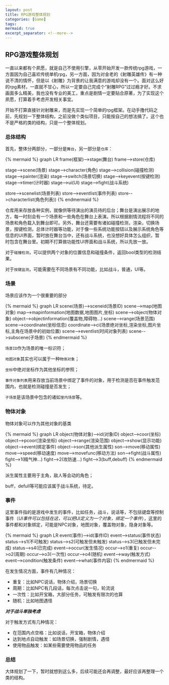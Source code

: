 ```yaml
---
layout: post
title: RPG游戏整体规划
categories: [Game]
tags: 
mermaid: true
excerpt_separator: <!--more-->
---
```


<!--categories: [Ubuntu, Database, Python, Github, Web, Tutorial, Test, Shell, LeetCode, ]-->
<!--tags: [jekyll, python3, github, Django, markdown, mysql, shell, ]-->

## RPG游戏整体规划 

一直以来都有个夙愿，就是自己不使用引擎，从零开始开发一款传统rpg游戏，一方面因为自己喜欢传统单机rpg，另一方面，因为对金老的《射雕英雄传》有一种说不清的情怀，但是以《射雕》为背景的让我满意的游戏却没有一个。面对这么好的rpg素材，一直就不甘心，所以一定要自己完成个“射雕RPG”过过瘾才好。不求画面多么精美，我也没有专业的美工，重点是剧情一定要贴合原著，为了实现这个夙愿，打算着手考虑开发相关事宜。

开始不打算直接针对射雕来，而是先实现一个简单的rpg框架。在动手撸代码之前，先规划一下整体结构，之前没做个类似项目，只能按自己的想法搞了。这个也不是严格的类的结构，只是一个整体规划。

<!--more-->

### 总体结构 

首先，整体分两部分，一部分是`舞台`，另一部分是`仓库`：


{% mermaid %}
graph LR
frame(框架)-->stage(舞台)
frame-->store(仓库)

stage-->scene(场景)
stage-->character(角色)
stage-->collision(碰撞检测)
stage-->painter(渲染)
stage-->switch(场景切换)
stage-->keyevent(按键检测)
stage-->timer(计时器)
stage-->ui(UI)
stage-->fight(战斗系统)

store-->scenelist(场景列表)
store-->eventlist(事件列表)
store-->characterlist(角色列表))
{% endmermaid %}

仓库用来存放各种实例，就像供等待演出的演员待的后台；舞台是演出展示的地方，每一时刻会有一个场景和一些角色在舞台上表演。所以根据剧情流程将不同的场景和角色载入到舞台即可。另外，舞台还需要有诸如碰撞检测，渲染，切换场景，按键检测，总体计时器等功能，对于像一些系统功能按钮以及展示系统角色等信息的UI界面，暂时放在舞台当中，还有战斗系统，也没想好具体怎么组织，暂时包含在舞台里。初期不打算做功能性UI界面和战斗系统，所以先放一放。

对于`碰撞检测`，可以提供两个对象的位置信息和碰撞条件，返回bool类型的检测结果。

对于`按键监测`，可能需要在不同场景有不同功能，比如战斗，普通，UI等。

### 场景 

场景应该作为一个很重要的部分


{% mermaid %}
graph LR
scene(场景)-->sceneid(场景ID)
scene-->map(地图对象)
map-->mapinformation(地图数据,地图图片,坐标)
scene-->object(物体对象)
object-->objectinformation(覆盖物,障碍物...)
scene-->range(场景范围)
scene-->coordinate(坐标信息)
coordinate-->ci(场景绝对坐标,渲染坐标,图片坐标,主角在场景中的初始位置)
scene-->eventlist(时间对象列表)
scene-->subscene(子场景)
{% endmermaid %}

`场景ID`作为场景的唯一标识符；

`地图对象`其实也可以属于一种`物体对象`；

`坐标`中绝对坐标作为其他坐标的参照；

`事件对象列表`用来存放当前场景中绑定了事件的对象，用于检测是否在事件触发范围内，也就是检测碰撞是否发生；

`子场景`是该场景中包含的诸如`室内场景`等。

### 物体对象

物体对象可以作为其他对象的基类


{% mermaid %}
graph LR
object(物体对象)-->id(对象ID)
object-->coor(坐标)
object-->pcoor(渲染坐标)
object-->range(渲染范围)
object-->show(显示功能)
object-->event(绑定事件)
object-->son(其他派生属性)
son-->move(移动属性)
move-->speed(移动速度)
move-->movefunc(移动方法)
son-->fight(战斗属性)
fight-->1(精气神...)
fight-->2(攻防速...)
fight-->3(buff,debuff)
{% endmermaid %}

派生属性主要用于主角，敌人等会动的角色；

buff，defull等可能应该属于战斗系统，待定。

### 事件 

这里事件指的是游戏中发生的事件，比如任务，战斗，说话等，不包括键盘等控制事件（*UI事件可以包括在这，可以把UI定义为一个对象，绑定一个事件*），这里的事件都和对象绑定，可能是NPC对象，地图对象，覆盖物对象，隐身对象等。


{% mermaid %}
graph LR
event(事件)-->id(事件ID)
event-->status(事件状态)
status-->s1(不可触发)
status-->s2(可触发但未触发)
status-->s3(已触发但未完成)
status-->s4(已完成)
event-->occur(发生情况)
occur-->o1(重复)
occur-->o2(周期)
occur-->o3(一次性)
occur-->o4(随机)
event-->way(触发方式)
event-->condition(触发条件)
event-->what(事件内容)
{% endmermaid %}

在发生情况方面，事件有几种情况：

- 重复：比如NPC说话，物体介绍，场景切换
- 周期：比如NPC有几段话，每次点击说一句，轮流说
- 一次性：比如开宝箱，大部分任务，可触发有限次的也算
- 随机：比如地图遇怪

***对于战斗单独考虑***

对于触发方式有几种情况：

- 在范围内点空格：比如说话，开宝箱，物体介绍
- 达到地点自动触发：如场景切换，强制剧情，遇怪
- 使用物品触发：如某些需要使用物品的任务

### 总结 

大体规划了一下，暂时就想到这么多，后续可能还会再调整，最好应该再整理一个类的结构。
